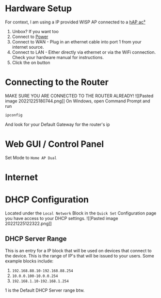 # Hardware Setup
For context, I am using a IP provided WISP AP connected to a [hAP ac³](https://mikrotik.com/product/hap_ac3)

1) Unbox? If you want too
2) Connect to [Power](https://chainsaw-man.fandom.com/wiki/Power)
3) Connect to WAN - Plug in an ethernet cable into port 1 from your internet source.
4) Connect to LAN - Either directly via ethernet or via the WiFi connection. Check your hardware manual for instructions.
5) Click the on button
# Connecting to the Router
MAKE SURE YOU ARE CONNECTED TO THE ROUTER ALREADY!
![[Pasted image 20221225180744.png]]
On Windows, open Command Prompt and run
```bash
ipconfig
```
And look for your Default Gateway for the router's ip

# Web GUI / Control Panel
Set Mode to `Home AP Dual`
# Internet

# DHCP Configuration
Located under the `Local Network` Block in the `Quick Set` Configuration page you have access to your DHCP settings.
![[Pasted image 20221225122322.png]]
## DHCP Server Range
This is an entry for a IP block that will be used on devices that connect to the device. This is the range of IP's that will be issued to your users.
Some example blocks include:
1)  `192.168.88.10-192.168.88.254` 
2)  `10.0.0.100-10.0.0.254`
3) `192.168.1.10-192.168.1.254`

1 is the Default DHCP Server range btw.

